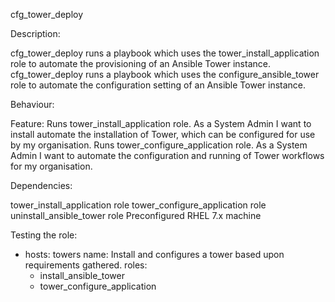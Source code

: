 cfg_tower_deploy

Description:

cfg_tower_deploy runs a playbook which uses the tower_install_application role to automate the provisioning of an Ansible Tower instance.
cfg_tower_deploy runs a playbook which uses the configure_ansible_tower role to automate the configuration setting of an Ansible Tower instance.

Behaviour:

Feature:
Runs tower_install_application role. As a System Admin I want to install automate the installation of Tower, which can be configured for use by my organisation.
Runs tower_configure_application role. As a System Admin I want to automate the configuration and running of Tower workflows for my organisation.

Dependencies:

tower_install_application role
tower_configure_application role
uninstall_ansible_tower role
Preconfigured RHEL 7.x machine

Testing the role:

- hosts: towers
  name: Install and configures a tower based upon requirements gathered. 
  roles:
    - install_ansible_tower
    - tower_configure_application
